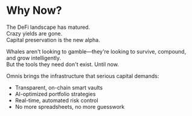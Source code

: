 # Why Now?

The DeFi landscape has matured.\
Crazy yields are gone.\
Capital preservation is the new alpha.

Whales aren't looking to gamble—they're looking to survive, compound, and grow intelligently.\
But the tools they need don't exist. Until now.

Omnis brings the infrastructure that serious capital demands:

* Transparent, on-chain smart vaults
* AI-optimized portfolio strategies
* Real-time, automated risk control
* No more spreadsheets, no more guesswork
